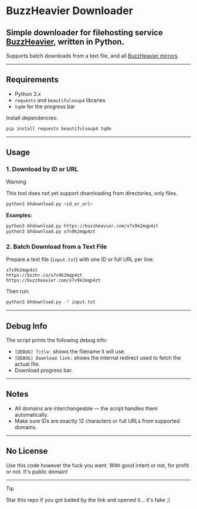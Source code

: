 # BuzzHeavier Downloader

## Simple downloader for filehosting service [BuzzHeavier](https://buzzheavier.com/), written in Python.

Supports batch downloads from a text file, and all [BuzzHeavier mirrors](https://buzzheavier.com/proxy).

---

## Requirements

- Python 3.x
- `requests` and `beautifulsoup4` libraries
- `tqdm` for the progress bar

Install dependencies:

```bash
pip install requests beautifulsoup4 tqdm
```

---

## Usage

### 1. Download by ID or URL

> [!WARNING]  
> This tool does not yet support downloading from directories, only files.

```bash
python3 bhdownload.py <id_or_url>
```

**Examples:**

```bash
python3 bhdownload.py https://buzzheavier.com/x7v9k2mqp4zt
python3 bhdownload.py x7v9k2mqp4zt
```

### 2. Batch Download from a Text File

Prepare a text file (`input.txt`) with one ID or full URL per line:

```
x7v9k2mqp4zt
https://bzzhr.co/x7v9k2mqp4zt
https://buzzheavier.com/x7v9k2mqp4zt
```

Then run:

```bash
python3 bhdownload.py -f input.txt
```

---

## Debug Info

The script prints the following debug info:

- `[DEBUG] Title:` shows the filename it will use.
- `[DEBUG] Download link:` shows the internal redirect used to fetch the actual file.
- Download progress bar.

---

## Notes

- All domains are interchangeable — the script handles them automatically.
- Make sure IDs are exactly 12 characters or full URLs from supported domains.

---

## No License

Use this code however the fuck you want. With good intent or not, for profit or not. It's public domain!

---
> [!TIP]
> Star this repo if you got baited by the link and opened it... it's fake ;)
